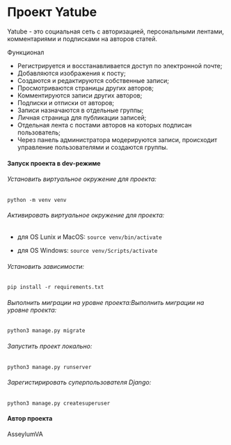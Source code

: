 # Проект Yatube
Yatube - это социальная сеть с авторизацией, персональными лентами, комментариями и подписками на авторов статей.

Функционал
- Регистрируется и восстанавливается доступ по электронной почте;
- Добавляются изображения к посту;
- Создаются и редактируются собственные записи;
- Просмотриваются страницы других авторов;
- Комментируются записи других авторов;
- Подписки и отписки от авторов;
- Записи назначаются в отдельные группы;
- Личная страница для публикации записей;
- Отдельная лента с постами авторов на которых подписан пользователь;
- Через панель администратора модерируются записи, происходит управление пользователями и создаются группы.

#### Запуск проекта в dev-режиме
###### Установить виртуальное окружение для проекта:
`python -m venv venv`
###### Активировать виртуальное окружение для проекта:
- для OS Lunix и MacOS:
`source venv/bin/activate`

- для OS Windows:
`source venv/Scripts/activate`

###### Установить зависимости:
`pip install -r requirements.txt`
###### Выполнить миграции на уровне проекта:Выполнить миграции на уровне проекта:
`python3 manage.py migrate`
###### Запустить проект локально:
`python3 manage.py runserver`

###### Зарегистирировать суперпользователя Django:
`python3 manage.py createsuperuser`

#### Автор проекта
AsseylumVA
